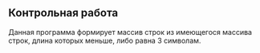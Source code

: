 ## Контрольная работа

Данная программа формирует массив строк из имеющегося массива строк, длина которых меньше, либо равна 3 символам.